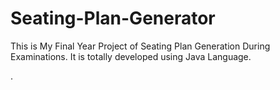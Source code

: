 # Seating-Plan-Generator

This is My Final Year Project of Seating Plan Generation During Examinations. It is totally developed using Java Language.





























































































































































































































































































































































































































































.






































